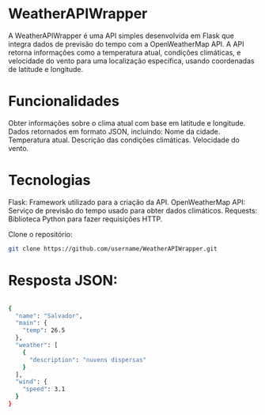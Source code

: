 # WeatherAPIWrapper

A WeatherAPIWrapper é uma API simples desenvolvida em Flask que integra dados de previsão do tempo com a OpenWeatherMap API. A API retorna informações como a temperatura atual, condições climáticas, e velocidade do vento para uma localização específica, usando coordenadas de latitude e longitude.

# Funcionalidades

Obter informações sobre o clima atual com base em latitude e longitude.
Dados retornados em formato JSON, incluindo:
Nome da cidade.
Temperatura atual.
Descrição das condições climáticas.
Velocidade do vento.
# Tecnologias

Flask: Framework utilizado para a criação da API.
OpenWeatherMap API: Serviço de previsão do tempo usado para obter dados climáticos.
Requests: Biblioteca Python para fazer requisições HTTP.

Clone o repositório:

```bash
git clone https://github.com/username/WeatherAPIWrapper.git
```


# Resposta JSON:

```bash

{
  "name": "Salvador",
  "main": {
    "temp": 26.5
  },
  "weather": [
    {
      "description": "nuvens dispersas"
    }
  ],
  "wind": {
    "speed": 3.1
  }
}
